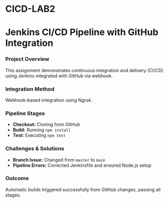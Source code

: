 # CICD-LAB2
# Jenkins CI/CD Pipeline with GitHub Integration

### Project Overview
This assignment demonstrates continuous integration and delivery (CI/CD) using Jenkins integrated with GitHub via webhook.

### Integration Method
Webhook-based integration using Ngrok.

### Pipeline Stages
- **Checkout:** Cloning from GitHub
- **Build:** Running `npm install`
- **Test:** Executing `npm test`

### Challenges & Solutions
- **Branch Issue:** Changed from `master` to `main`
- **Pipeline Errors:** Corrected Jenkinsfile and ensured Node.js setup

### Outcome
Automatic builds triggered successfully from GitHub changes, passing all stages.


